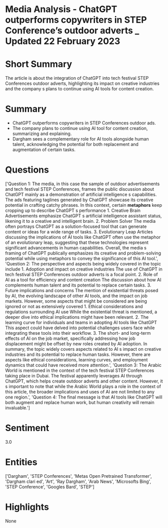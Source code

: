 # Media Analysis - ChatGPT outperforms copywriters in STEP Conference’s outdoor adverts _ Updated 22 February 2023

# Short Summary
The article is about the integration of ChatGPT into tech festival STEP Conferences outdoor adverts, highlighting its impact on creative industries and the company s plans to continue using AI tools for content creation.

# Summary
* ChatGPT outperforms copywriters in STEP Conferences outdoor ads.
* The company plans to continue using AI tool for content creation, summarizing and explaining.
* Dargham sees a complementary role for AI tools alongside human talent, acknowledging the potential for both replacement and augmentation of certain tasks.

# Questions
['Question 1: The media, in this case the sample of outdoor advertisements and tech festival STEP Conferences, frames the public discussion about ChatGPT mainly as a demonstration of artificial intelligence s capabilities. The ads featuring taglines generated by ChatGPT showcase its creative potential in crafting catchy phrases. In this context, certain **metaphors** keep cropping up to describe ChatGPT s performance  1. Creative Brain Advertisements emphasize ChatGPT s artificial intelligence assistant status, likening it to a creative and intelligent brain. 2. Problem Solver The media often portrays ChatGPT as a solution-focused tool that can generate content or ideas for a wide range of tasks. 3. Evolutionary Leap Articles discussing the implications of AI tools like ChatGPT often use the metaphor of an evolutionary leap, suggesting that these technologies represent significant advancements in human capabilities. Overall, the media s framing of ChatGPT publically emphasizes its creative and problem-solving potential while using metaphors to convey the significance of this AI tool.', 'Question 2: The perspective and aspects being widely covered in the topic include  1. Adoption and impact on creative industries The use of ChatGPT in tech festival STEP Conferences outdoor adverts is a focal point. 2. Role of AI as a tool for efficiency and content creation The discussion about how AI complements human talent and its potential to replace certain tasks. 3. Future implications and concerns The mention of existential threats posed by AI, the evolving landscape of other AI tools, and the impact on job markets. However, some aspects that might be considered are being ignored or not as extensively covered  1. Ethical considerations and regulations surrounding AI use While the existential threat is mentioned, a deeper dive into ethical implications might have been relevant. 2. The learning curve for individuals and teams in adopting AI tools like ChatGPT This aspect could have delved into potential challenges users face while integrating these tools into their workflow. 3. The short- and long-term effects of AI on the job market, specifically addressing how job displacement might be offset by new roles created by AI adoption. In summary, the topic widely covers aspects related to AI s impact on creative industries and its potential to replace human tasks. However, there are aspects like ethical considerations, learning curves, and employment dynamics that could have received more attention.', 'Question 3: The Arabic World is mentioned in the context of the tech festival STEP Conferences taking place in Dubai. The festival apparently leverages AI through ChatGPT, which helps create outdoor adverts and other content. However, it s important to note that while the Arabic World plays a role in the context of this article, the broader implications and uses of AI are not limited to any one region.', 'Question 4: The final message is that AI tools like ChatGPT will both augment and replace human work, but human creativity will remain invaluable.']

# Sentiment
3.0

# Entities
['Dargham', 'STEP Conferences', 'Metas Open Pretrained Transformer', 'Dargham clari ed', 'Art', 'Ray Dargham', 'Arab News', 'Microsofts Bing', 'STEP Conference', 'Googles Bard', 'STEP']

# Highlights
None

